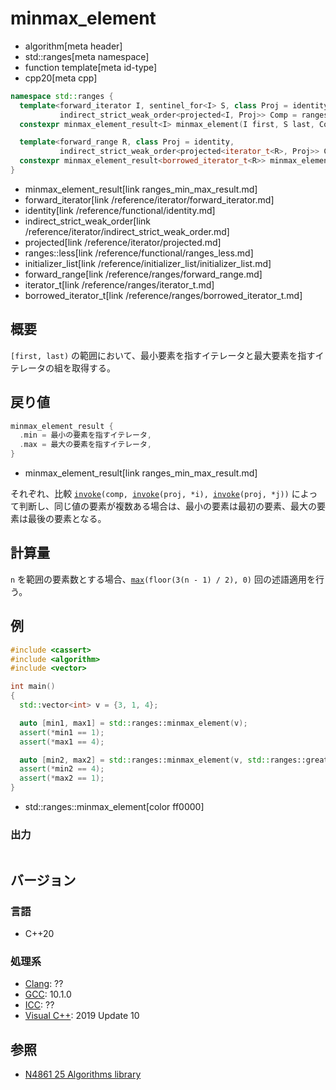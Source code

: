 # minmax_element
* algorithm[meta header]
* std::ranges[meta namespace]
* function template[meta id-type]
* cpp20[meta cpp]

```cpp
namespace std::ranges {
  template<forward_iterator I, sentinel_for<I> S, class Proj = identity,
           indirect_strict_weak_order<projected<I, Proj>> Comp = ranges::less>
  constexpr minmax_element_result<I> minmax_element(I first, S last, Comp comp = {}, Proj proj = {});

  template<forward_range R, class Proj = identity,
           indirect_strict_weak_order<projected<iterator_t<R>, Proj>> Comp = ranges::less>
  constexpr minmax_element_result<borrowed_iterator_t<R>> minmax_element(R&& r, Comp comp = {}, Proj proj = {});
}
```
* minmax_element_result[link ranges_min_max_result.md]
* forward_iterator[link /reference/iterator/forward_iterator.md]
* identity[link /reference/functional/identity.md]
* indirect_strict_weak_order[link /reference/iterator/indirect_strict_weak_order.md]
* projected[link /reference/iterator/projected.md]
* ranges::less[link /reference/functional/ranges_less.md]
* initializer_list[link /reference/initializer_list/initializer_list.md]
* forward_range[link /reference/ranges/forward_range.md]
* iterator_t[link /reference/ranges/iterator_t.md]
* borrowed_iterator_t[link /reference/ranges/borrowed_iterator_t.md]


## 概要
`[first, last)` の範囲において、最小要素を指すイテレータと最大要素を指すイテレータの組を取得する。


## 戻り値
```cpp
minmax_element_result {
  .min = 最小の要素を指すイテレータ,
  .max = 最大の要素を指すイテレータ,
}
```
* minmax_element_result[link ranges_min_max_result.md]

それぞれ、比較 [`invoke`](/reference/functional/invoke.md)`(comp, `[`invoke`](/reference/functional/invoke.md)`(proj, *i), `[`invoke`](/reference/functional/invoke.md)`(proj, *j))` によって判断し、同じ値の要素が複数ある場合は、最小の要素は最初の要素、最大の要素は最後の要素となる。

## 計算量
`n` を範囲の要素数とする場合、[`max`](max.md)`(floor(3(n - 1) / 2), 0)` 回の述語適用を行う。

## 例
```cpp example
#include <cassert>
#include <algorithm>
#include <vector>

int main()
{
  std::vector<int> v = {3, 1, 4};

  auto [min1, max1] = std::ranges::minmax_element(v);
  assert(*min1 == 1);
  assert(*max1 == 4);

  auto [min2, max2] = std::ranges::minmax_element(v, std::ranges::greater());
  assert(*min2 == 4);
  assert(*max2 == 1);
}
```
* std::ranges::minmax_element[color ff0000]

### 出力
```
```

## バージョン
### 言語
- C++20

### 処理系
- [Clang](/implementation.md#clang): ??
- [GCC](/implementation.md#gcc): 10.1.0
- [ICC](/implementation.md#icc): ??
- [Visual C++](/implementation.md#visual_cpp): 2019 Update 10

## 参照
- [N4861 25 Algorithms library](https://timsong-cpp.github.io/cppwp/n4861/algorithms)
